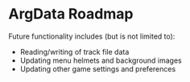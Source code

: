 # ArgData Roadmap

Future functionality includes (but is not limited to):

- Reading/writing of track file data
- Updating menu helmets and background images
- Updating other game settings and preferences
